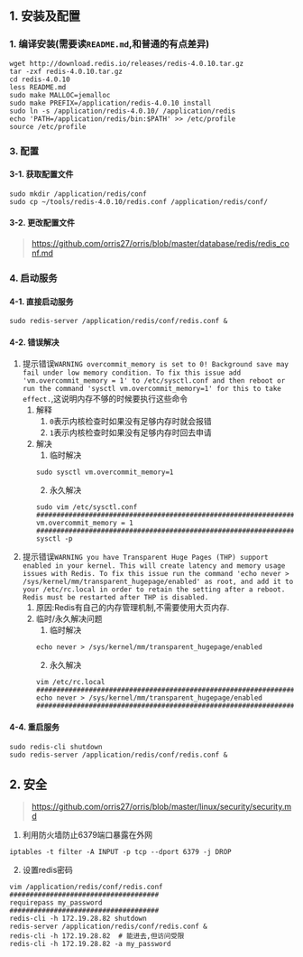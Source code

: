 ## 1. 安装及配置
### 1. 编译安装(需要读`README.md`,和普通的有点差异)
```
wget http://download.redis.io/releases/redis-4.0.10.tar.gz
tar -zxf redis-4.0.10.tar.gz 
cd redis-4.0.10
less README.md 
sudo make MALLOC=jemalloc
sudo make PREFIX=/application/redis-4.0.10 install
sudo ln -s /application/redis-4.0.10/ /application/redis
echo 'PATH=/application/redis/bin:$PATH' >> /etc/profile
source /etc/profile
```
### 3. 配置
#### 3-1. 获取配置文件
```
sudo mkdir /application/redis/conf
sudo cp ~/tools/redis-4.0.10/redis.conf /application/redis/conf/
```
#### 3-2. 更改配置文件
> https://github.com/orris27/orris/blob/master/database/redis/redis_conf.md


### 4. 启动服务
#### 4-1. 直接启动服务
```
sudo redis-server /application/redis/conf/redis.conf &
```
#### 4-2. 错误解决
1. 提示错误`WARNING overcommit_memory is set to 0! Background save may fail under low memory condition. To fix this issue add 'vm.overcommit_memory = 1' to /etc/sysctl.conf and then reboot or run the command 'sysctl vm.overcommit_memory=1' for this to take effect.`,这说明内存不够的时候要执行这些命令
    1. 解释
        1. `0`表示内核检查时如果没有足够内存时就会报错
        2. `1`表示内核检查时如果没有足够内存时回去申请
    2. 解决
        1. 临时解决
        ```
        sudo sysctl vm.overcommit_memory=1
        ```
        2. 永久解决
        ```
        sudo vim /etc/sysctl.conf
        ##########################################################################
        vm.overcommit_memory = 1
        ##########################################################################
        sysctl -p
        ```
2. 提示错误`WARNING you have Transparent Huge Pages (THP) support enabled in your kernel. This will create latency and memory usage issues with Redis. To fix this issue run the command 'echo never > /sys/kernel/mm/transparent_hugepage/enabled' as root, and add it to your /etc/rc.local in order to retain the setting after a reboot. Redis must be restarted after THP is disabled.`
    1. 原因:Redis有自己的内存管理机制,不需要使用大页内存.
    2. 临时/永久解决问题
        1. 临时解决
        ```
        echo never > /sys/kernel/mm/transparent_hugepage/enabled
        ```
        2. 永久解决
        ```
        vim /etc/rc.local 
        ##########################################################################
        echo never > /sys/kernel/mm/transparent_hugepage/enabled
        ##########################################################################
        ```
#### 4-4. 重启服务
```
sudo redis-cli shutdown
sudo redis-server /application/redis/conf/redis.conf &
```

## 2. 安全
> https://github.com/orris27/orris/blob/master/linux/security/security.md
1. 利用防火墙防止6379端口暴露在外网
```
iptables -t filter -A INPUT -p tcp --dport 6379 -j DROP
```
2. 设置redis密码
```
vim /application/redis/conf/redis.conf
#####################################
requirepass my_password
#####################################
redis-cli -h 172.19.28.82 shutdown
redis-server /application/redis/conf/redis.conf &
redis-cli -h 172.19.28.82  # 能进去,但访问受限
redis-cli -h 172.19.28.82 -a my_password
```
